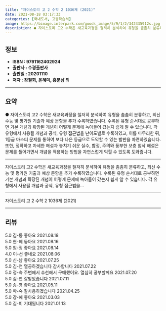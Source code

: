 ```yaml
---
title: "자이스토리 고 2 수학 2 1036제 (2021)"
date: 2021-08-18 03:17:33
categories: [국내도서, 고등학습서]
image: https://bimage.interpark.com/goods_image/5/9/1/2/342335912s.jpg
description: ● 자이스토리 고2 수학은 새교육과정을 철저히 분석하여 유형을 촘촘히 분류하고, 최신 수능 및 평가원 기출과 예상 문항을 추가 수록하였습니다. 수록된 유형 순서대로 공부하면 기본 개념과 확장된 개념이 어떻게 문제에 녹아들어 갔는지 쉽게 알 수 있습니다. 각 유형에서 사용될 개념과 공식
---
```


## **정보**

- **ISBN : 9791162402924**
- **출판사 : 수경출판사**
- **출판일 : 20201110**
- **저자 : 장철희, 윤혜미, 홍분남 외**

------



## **요약**

●  자이스토리 고2 수학은 새교육과정을 철저히 분석하여 유형을 촘촘히 분류하고, 최신 수능 및 평가원 기출과 예상 문항을 추가 수록하였습니다. 수록된 유형 순서대로 공부하면 기본 개념과 확장된 개념이 어떻게 문제에 녹아들어 갔는지 쉽게 알 수 있습니다. 각 유형에서 사용될 개념과 공식, 유형 접근법을 난이도별로 수록하였고, 이를 마무리한 뒤, 1등급 마스터 문제를 통하여 보다 나은 등급으로 도약할 수 있는 발판을 마련하였습니다. 또한, 정확하고 자세한 해설과 놓치기 쉬운 실수, 함정, 주의와 풍부한 보충 첨삭 해설은 문제를 풀어가면서 개념을 적용하는 방법을 자연스럽게 익힐 수 있도록 도와줍니다.

------

자이스토리 고2 수학은 새교육과정을 철저히 분석하여 유형을 촘촘히 분류하고, 최신 수능 및 평가원 기출과 예상 문항을 추가 수록하였습니다. 수록된 유형 순서대로 공부하면 기본 개념과 확장된 개념이 어떻게 문제에 녹아들어 갔는지 쉽게 알 수 있습니다.
각 유형에서 사용될 개념과 공식, 유형 접근법을... 

------


자이스토리 고 2 수학 2 1036제 (2021) 

------


## **리뷰** 

5.0 김-동 좋아요  2021.08.18 <br/>5.0 현-혜 돟아요 2021.08.16 <br/>5.0 임-정 좋아요 2021.08.14 <br/>4.0 이-선 좋네요 2021.08.06 <br/>5.0 신-남 좋아요 2021.07.25 <br/>5.0 김-연 열공하겠습니다 감사합니다 2021.07.22 <br/>5.0 정-숙 주변에서 추천해서 구매했어요. 열심히 공부할께요 2021.07.20 <br/>5.0 김-연 잘받았습니다 2021.07.11 <br/>5.0 송-영 좋아요 2021.05.11 <br/>5.0 박-숙 잘사용하겠습니다 2021.04.25 <br/>5.0 강-혜 좋아요 2021.03.03 <br/>5.0 김-미 기대됩니다 2021.01.13 <br/>